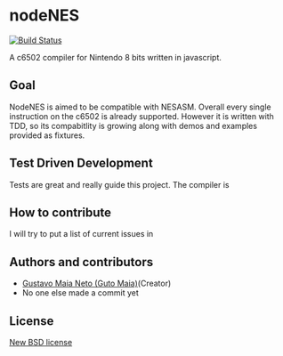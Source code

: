 # nodeNES
[![Build Status](https://secure.travis-ci.org/gutomaia/nodeNES.png)](http://travis-ci.org/gutomaia/nodeNES)

A c6502 compiler for Nintendo 8 bits written in javascript.


## Goal

NodeNES is aimed to be compatible with NESASM. Overall every single instruction on the c6502 is already supported. However it is written with TDD, so its compabitlity is growing along with demos and examples provided as fixtures.

## Test Driven Development

Tests are great and really guide this project. The compiler is 

## How to contribute

I will try to put a list of current issues in

## Authors and contributors
* [Gustavo Maia Neto (Guto Maia)](http://gutomaia.net)(Creator)
* No one else made a commit yet

## License
[New BSD license](http://www.opensource.org/licenses/bsd-license.php)
